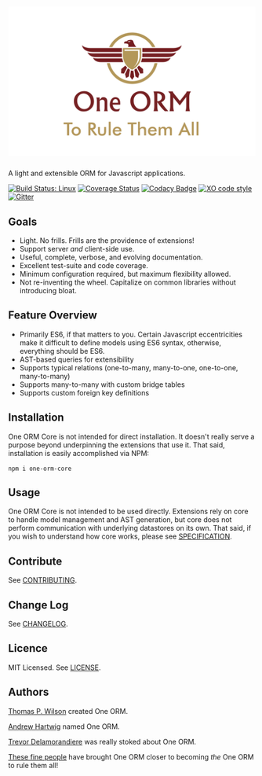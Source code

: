 # ![pageres](https://github.com/one-orm/one-orm.org/raw/master/media/logo-large.png)

A light and extensible ORM for Javascript applications.

[![Build Status: Linux](https://travis-ci.org/one-orm/core.svg?branch=master)](https://travis-ci.org/one-orm/core)
[![Coverage Status](https://coveralls.io/repos/github/one-orm/core/badge.svg?branch=master)](https://coveralls.io/github/one-orm/core?branch=master)
[![Codacy Badge](https://api.codacy.com/project/badge/Grade/6be45d3ad77046858af060d834ed7518)](https://www.codacy.com/app/thomas-w/core?utm_source=github.com&amp;utm_medium=referral&amp;utm_content=one-orm/core&amp;utm_campaign=Badge_Grade)
[![XO code style](https://img.shields.io/badge/code_style-XO-5ed9c7.svg)](https://github.com/one-orm/core)
[![Gitter](https://badges.gitter.im/join_chat.svg)](https://gitter.im/one-orm/Lobby)


## Goals

- Light. No frills. Frills are the providence of extensions!
- Support server _and_ client-side use.
- Useful, complete, verbose, and evolving documentation.
- Excellent test-suite and code coverage.
- Minimum configuration required, but maximum flexibility allowed.
- Not re-inventing the wheel. Capitalize on common libraries without introducing bloat.


## Feature Overview

- Primarily ES6, if that matters to you. Certain Javascript eccentricities make it difficult to define models using ES6 syntax, otherwise, everything should be ES6.
- AST-based queries for extensibility
- Supports typical relations (one-to-many, many-to-one, one-to-one, many-to-many)
- Supports many-to-many with custom bridge tables
- Supports custom foreign key definitions


## Installation

One ORM Core is not intended for direct installation. It doesn't really serve a purpose beyond underpinning the extensions that use it. That said, installation is easily accomplished via NPM:

```
npm i one-orm-core
```


## Usage

One ORM Core is not intended to be used directly. Extensions rely on core to handle model management and AST generation, but core does not perform communication with underlying datastores on its own. That said, if you wish to understand how core works, please see [SPECIFICATION](SPECIFICATION.md).


## Contribute

See [CONTRIBUTING](CONTRIBUTING.md).


## Change Log

See [CHANGELOG](CHANGELOG.md).


## Licence

MIT Licensed. See [LICENSE](LICENSE).


## Authors

[Thomas P. Wilson](https://github.com/thomas-p-wilson) created One ORM.

[Andrew Hartwig](https://github.com/Andrew1431) named One ORM.

[Trevor Delamorandiere](https://github.com/tdelam) was really stoked about One ORM.

[These fine people](https://github.com/one-orm/core/contributors) have brought One ORM closer to becoming _the_ One ORM to rule them all!